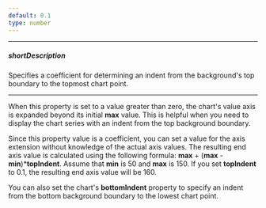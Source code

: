 ```yaml
---
default: 0.1
type: number
---
```

---
##### shortDescription
Specifies a coefficient for determining an indent from the background's top boundary to the topmost chart point.

---
When this property is set to a value greater than zero, the chart's value axis is expanded beyond its initial **max** value. This is helpful when you need to display the chart series with an indent from the top background boundary.

Since this property value is a coefficient, you can set a value for the axis extension without knowledge of the actual axis values. The resulting end axis value is calculated using the following formula: **max** + (**max** - **min**)\***topIndent**. Assume that **min** is 50 and **max** is 150. If you set **topIndent** to 0.1, the resulting end axis value will be 160.

You can also set the chart's **bottomIndent** property to specify an indent from the bottom background boundary to the lowest chart point.